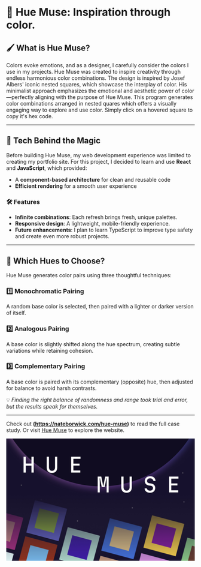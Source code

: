 # 🌈 Hue Muse: Inspiration through color.

## 🖌️ What is Hue Muse?  
Colors evoke emotions, and as a designer, I carefully consider the colors I use in my projects. Hue Muse was created to inspire creativity through endless harmonious color combinations. The design is inspired by Josef Albers' iconic nested squares, which showcase the interplay of color. His minimalist approach emphasizes the emotional and aesthetic power of color—perfectly aligning with the purpose of Hue Muse. 
This program generates color combinations arranged in nested quares which offers a visually engaging way to explore and use color. Simply click on a hovered square to copy it's hex code.

---

## 🚀 Tech Behind the Magic  
Before building Hue Muse, my web development experience was limited to creating my portfolio site. For this project, I decided to learn and use **React** and **JavaScript**, which provided:  
- A **component-based architecture** for clean and reusable code  
- **Efficient rendering** for a smooth user experience  

### 🛠️ Features  
- **Infinite combinations**: Each refresh brings fresh, unique palettes.  
- **Responsive design**: A lightweight, mobile-friendly experience.  
- **Future enhancements**: I plan to learn TypeScript to improve type safety and create even more robust projects.  

---

## 🎨 Which Hues to Choose?  
Hue Muse generates color pairs using three thoughtful techniques:  

### 1️⃣ **Monochromatic Pairing**  
A random base color is selected, then paired with a lighter or darker version of itself.  

### 2️⃣ **Analogous Pairing**  
A base color is slightly shifted along the hue spectrum, creating subtle variations while retaining cohesion.  

### 3️⃣ **Complementary Pairing**  
A base color is paired with its complementary (opposite) hue, then adjusted for balance to avoid harsh contrasts.  

💡 *Finding the right balance of randomness and range took trial and error, but the results speak for themselves.*  

---

Check out **(https://nateborwick.com/hue-muse)** to read the full case study.
Or visit [Hue Muse](https://nate-13.github.io/HueMuse/) to explore the website.

![Hue-Muse-Cover](https://github.com/Nate-13/PortfolioWebsite/blob/main/hue-muse/media/Hue-Muse-Cover.png)

